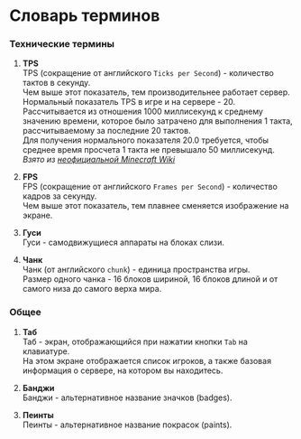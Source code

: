 # Словарь терминов

### Технические термины

1. **TPS** \
TPS (сокращение от английского `Ticks per Second`) - количество тактов в секунду. \
Чем выше этот показатель, тем производительнее работает сервер. \
Hормальный показатель TPS в игре и на сервере - 20. \
Рассчитывается из отношения 1000 миллисекунд к среднему значению времени, которое было затрачено для выполнения 1 такта, рассчитываемому за последние 20 тактов. \
Для получения нормального показателя 20.0 требуется, чтобы среднее время просчета 1 такта не превышало 50 миллисекунд. \
_Взято из [неофициальной Minecraft Wiki](https://ru.minecraft.wiki/w/%D0%A1%D0%BF%D0%B8%D1%81%D0%BE%D0%BA_%D1%82%D0%B5%D1%80%D0%BC%D0%B8%D0%BD%D0%BE%D0%B2#%D0%A2)_

1. **FPS** \
FPS (сокращение от английского `Frames per Second`) - количество кадров за секунду. \
Чем выше этот показатель, тем плавнее сменяется изображение на экране.

1. **Гуси** \
Гуси - самодвижущиеся аппараты на блоках слизи.

1. **Чанк** \
Чанк (от английского `chunk`) - единица пространства игры. \
Размер одного чанка - 16 блоков шириной, 16 блоков длиной и от самого низа до самого верха мира.

### Общее
1. **Таб** \
Таб - экран, отображающийся при нажатии кнопки `Tab` на клавиатуре. \
На этом экране отображается список игроков, а также базовая информация о сервере, на котором вы находитесь.

1. **Банджи** \
Банджи - альтернативное название значков (badges).

1. **Пеинты** \
Пеинты - альтернативное название покрасок (paints).